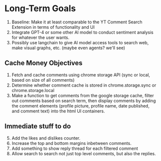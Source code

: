 # Long-Term Goals

1. Baseline: Make it at least comparable to the YT Comment Search Extension in terms of functionality and UI
2. Integrate GPT-4 or some other AI model to conduct sentiment analysis for whatever the user wants.
3. Possibly use langchain to give AI model access tools to search web, make visual graphs, etc. (maybe even agents? we'll see)

## Cache Money Objectives

1. Fetch and cache comments using chrome storage API (sync or local, based on size of all comments)
2. Determine whether comment cache is stored in chrome.storage.sync or chrome.storage.local
3. Make a function to get comments from the google storage cache, filter out comments based on search term, then display comments by adding the comment elements (profile picture, profile name, date published, and comment text) into the html UI containers.

## Immediate stuff to do

5. Add the likes and dislikes counter.
6. Increase the top and bottom margins inbetween comments.
7. Add something to show reply thread for each filtered comment
8. Allow search to search not just top level comments, but also the replies.
